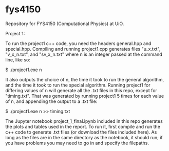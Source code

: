 # fys4150

Repository for FYS4150 (Computational Physics) at UiO.

Project 1:

To run the project1 c++ code, you need the headers general.hpp and special.hpp. Compiling and running project1.cpp generates files "u_x.txt", "v_x_n.txt", and "sv_x_n.txt" where n is an integer passed at the command line, like so:

$ ./project1.exe n

It also outputs the choice of n, the time it took to run the general algorithm, and the time it took to run the special algorithm. Running project1 for differing values of n will generate all the .txt files in this repo, except for "timing.txt". That was generated by running project1 5 times for each value of n, and appending the output to a .txt file:

$ ./project1.exe n >> timing.txt

The Jupyter notebook project_1_final.ipynb included in this repo generates the plots and tables used in the report. To run it, first compile and run the c++ code to generate .txt files (or download the files included here). As long as the files are in the same directory as the notebook, it should run; if you have problems you may need to go in and specify the filepaths.
